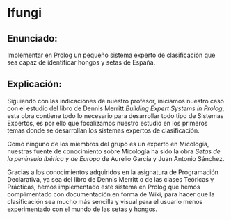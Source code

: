 # Ifungi
## Enunciado:
Implementar en Prolog un pequeño sistema experto de clasificación que sea capaz de identificar hongos y setas de España.

## Explicación:
Siguiendo con las indicaciones de nuestro profesor, iniciamos nuestro caso con el estudio del libro de Dennis Merritt _Building Expert Systems in Prolog_, esta obra contiene todo lo necesario para desarrollar todo tipo de Sistemas Expertos, es por ello que focalizamos nuestro estudio en los primeros temas donde se desarrollan los sistemas expertos de clasificación.

Como ninguno de los miembros del grupo es un experto en Micología, nuestras fuente de conocimiento sobre Micología ha sido la obra _Setas de la península Ibérica y de Europa_ de Aurelio García y Juan Antonio Sánchez.

Gracias a los conocimientos adquiridos en la asignatura de Programación Declarativa, ya sea del libro de Dennis Merritt o de las clases Teóricas y Prácticas, hemos implementado este sistema en Prolog que hemos complimentado con documentación en forma de Wiki, para hacer que la clasificación sea mucho más sencilla y visual para el usuario menos experimentado con el mundo de las setas y hongos.
